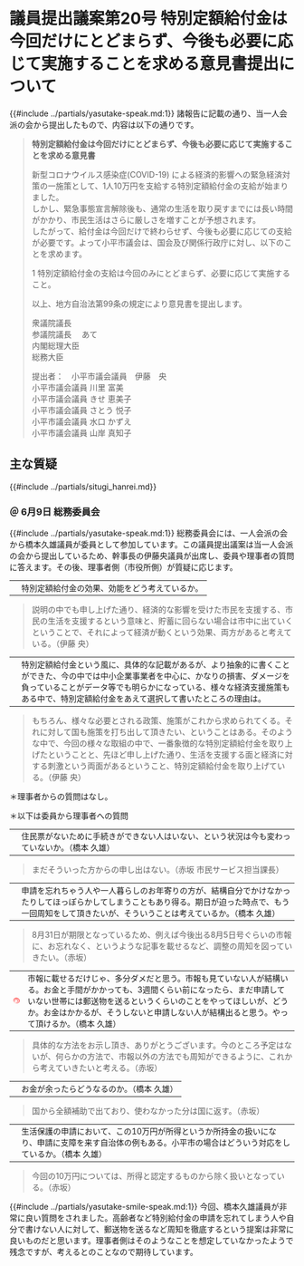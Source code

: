 # 議員提出議案第20号 特別定額給付金は今回だけにとどまらず、今後も必要に応じて実施することを求める意見書提出について

{{#include ../partials/yasutake-speak.md:1}} 諸報告に記載の通り、当一人会派の会から提出したもので、内容は以下の通りです。

> **特別定額給付金は今回だけにとどまらず、今後も必要に応じて実施することを求める意見書**
>
> 新型コロナウイルス感染症(COVID-19) による経済的影響への緊急経済対策の一施策として、1人10万円を支給する特別定額給付金の支給が始まりました。  
しかし、緊急事態宣言解除後も、通常の生活を取り戻すまでには長い時間がかかり、市民生活はさらに厳しさを増すことが予想されます。  
したがって、給付金は今回だけで終わらせず、今後も必要に応じての支給が必要です。よって小平市議会は、国会及び関係行政庁に対し、以下のことを求めます。
>
> 1 特別定額給付金の支給は今回のみにとどまらず、必要に応じて実施すること。
> 
> 以上、地方自治法第99条の規定により意見書を提出します。  
> 
> 衆議院議長  
> 参議院議長    　あて  
> 内閣総理大臣  
> 総務大臣
>
>
> 提出者：　小平市議会議員　伊藤　央  
> 小平市議会議員 川里 富美  
> 小平市議会議員 きせ 恵美子  
> 小平市議会議員 さとう 悦子  
> 小平市議会議員 水口 かずえ  
> 小平市議会議員 山岸 真知子

## 主な質疑
{{#include ../partials/situgi_hanrei.md}}

### ＠ 6月9日 総務委員会
{{#include ../partials/yasutake-speak.md:1}} 総務委員会には、一人会派の会から橋本久雄議員が委員として参加しています。この議員提出議案は当一人会派の会から提出しているため、幹事長の伊藤央議員が出席し、委員や理事者の質問に答えます。その後、理事者側（市役所側）が質疑に応じます。

<table class="qanda"><tr><td><i class="fa fa-question-circle-o" aria-label="その他 議員による質問"></i></td><td>
特別定額給付金の効果、効能をどう考えているか。
</td></tr></table>

> 説明の中でも申し上げた通り、経済的な影響を受けた市民を支援する、市民の生活を支援するという意味と、貯蓄に回らない場合は市中に出ていくということで、それによって経済が動くという効果、両方があると考えている。（伊藤 央）

<table class="qanda"><tr><td><i class="fa fa-question-circle-o" aria-label="その他 議員による質問"></i></td><td>
特別定額給付金という風に、具体的な記載があるが、より抽象的に書くことができた、今の中では中小企業事業者を中心に、かなりの損害、ダメージを負っていることがデータ等でも明らかになっている、様々な経済支援施策もある中で、特別定額給付金をあえて選択して書いたところの理由は。
</td></tr></table>

> もちろん、様々な必要とされる政策、施策がこれから求められてくる。それに対して国も施策を打ち出して頂きたい、ということはある。そのような中で、今回の様々な取組の中で、一番象徴的な特別定額給付金を取り上げたということと、先ほど申し上げた通り、生活を支援する面と経済に対する刺激という両面があるということ、特別定額給付金を取り上げている。（伊藤 央）

＊理事者からの質問はなし。

＊以下は委員から理事者への質問

<table class="qanda"><tr><td><i class="fa fa-question-circle hitori" aria-label="一人会派の会 その他議員による質問"></i></td><td>
住民票がないために手続きができない人はいない、という状況は今も変わっていないか。（橋本 久雄）
</td></tr></table>

> まだそういった方からの申し出はない。（赤坂 市民サービス担当課長）

<table class="qanda"><tr><td><i class="fa fa-question-circle hitori" aria-label="一人会派の会 その他議員による質問"></i></td><td>
申請を忘れちゃう人や一人暮らしのお年寄りの方が、結構自分でかけなかったりしてほっぽらかしてしまうこともあり得る。期日が迫った時点で、もう一回周知をして頂きたいが、そういうことは考えているか。（橋本 久雄）
</td></tr></table>

> 8月31日が期限となっているため、例えば今後出る8月5日号ぐらいの市報に、お忘れなく、というような記事を載せるなど、調整の周知を図っていきたい。（赤坂）

<table class="qanda"><tr><td><img src="../icons/nijumaru.png" class="noshadow"><i class="fa fa-question-circle hitori" aria-label="一人会派の会 その他議員による質問"></i></td><td>
市報に載せるだけじゃ、多分ダメだと思う。市報も見ていない人が結構いる。お金と手間がかかっても、3週間くらい前になったら、まだ申請していない世帯には郵送物を送るというくらいのことをやってほしいが、どうか。お金はかかるが、そうしないと申請しない人が結構出ると思う。やって頂けるか。（橋本 久雄）
</td></tr></table>

> 具体的な方法をお示し頂き、ありがとうございます。今のところ予定はないが、何らかの方法で、市報以外の方法でも周知ができるように、これから考えていきたいと考える。（赤坂）

<table class="qanda"><tr><td><i class="fa fa-question-circle hitori" aria-label="一人会派の会 その他議員による質問"></i></td><td>
お金が余ったらどうなるのか。（橋本 久雄）
</td></tr></table>

> 国から全額補助で出ており、使わなかった分は国に返す。（赤坂）

<table class="qanda"><tr><td><i class="fa fa-question-circle hitori" aria-label="一人会派の会 その他議員による質問"></i></td><td>
生活保護の申請において、この10万円が所得というか所持金の扱いになり、申請に支障を来す自治体の例もある。小平市の場合はどういう対応をしているか。（橋本 久雄）
</td></tr></table>

> 今回の10万円については、所得と認定するものから除く扱いとなっている。（赤坂）

{{#include ../partials/yasutake-smile-speak.md:1}} 今回、橋本久雄議員が非常に良い質問をされました。高齢者など特別給付金の申請を忘れてしまう人や自分で書けない人に対して、郵送物を送るなど周知を徹底するという提案は非常に良いものだと思います。理事者側はそのようなことを想定していなかったようで残念ですが、考えるとのことなので期待しています。

